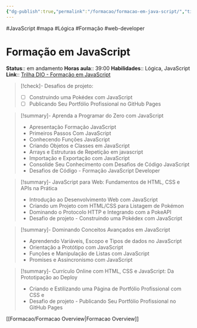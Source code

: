 ```yaml
---
{"dg-publish":true,"permalink":"/formacao/formacao-em-java-script/","title":"Formação em JavaScript","metatags":{"description":"Lista de disciplinas da formação"},"noteIcon":"default","updated":"2025-08-24T20:20:45.178-03:00"}
---
```


#JavaScript #mapa #Lógica #Formação #web-developer

# Formação em JavaScript

**Status**:: em andamento
**Horas aula**:: 39:00
**Habilidades**:: Lógica, JavaScript
**Link**:: [Trilha DIO - Formação em JavaScript](https://web.dio.me/track/formacao-javascript-developer)

>[!check]- Desafios de projeto:
> - [ ] Construindo uma Pokédex com JavaScript
> - [ ] Publicando Seu Portfólio Profissional no GitHub Pages

> [!summary]- Aprenda a Programar do Zero com JavaScript
> - Apresentação Formação JavaScript
> - Primeiros Passos Com JavaScript
> - Conhecendo Funções JavaScript
> - Criando Objetos e Classes em JavaScript
> - Arrays e Estruturas de Repetição em javascript
> - Importação e Exportação com JavaScript
> - Consolide Seu Conhecimento com Desafios de Código JavaScript
> - Desafios de Código - Formação JavaScript Developer

> [!summary]- JavaScript para Web: Fundamentos de HTML, CSS e APIs na Prática
> - Introdução ao Desenvolvimento Web com JavaScript
> - Criando um Projeto com HTML/CSS para Listagem de Pokémon
> - Dominando o Protocolo HTTP e Integrando com a PokeAPl
> - Desafio de projeto - Construindo uma Pokédex com JavaScript

> [!summary]- Dominando Conceitos Avançados em JavaScript
> - Aprendendo Variáveis, Escopo e Tipos de dados no JavaScript
> - Orientação a Protótipo com JavaScript
> - Funções e Manipulação de Listas com JavaScript
> - Promises e Assincronismo com JavaScript

> [!summary]- Currículo Online com HTML, CSS e JavaScript: Da Prototipação ao Deploy
> - Criando e Estilizando uma Página de Portfólio Profissional com CSS e
> - Desafio de projeto - Publicando Seu Portfólio Profissional no GitHub Pages

[[Formacao/Formacao Overview\|Formacao Overview]]
